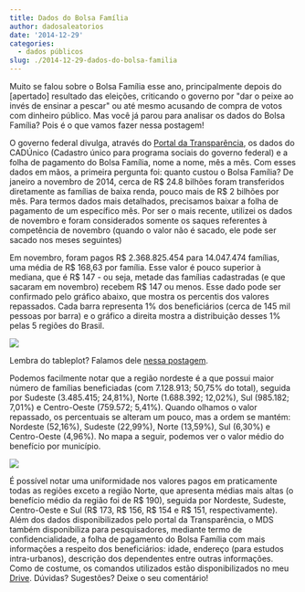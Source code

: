 ```yaml
---
title: Dados do Bolsa Família
author: dadosaleatorios
date: '2014-12-29'
categories:
  - dados públicos
slug: ./2014-12-29-dados-do-bolsa-familia
---
```


Muito se falou sobre o Bolsa Família esse ano, principalmente depois do [apertado] resultado das eleições, criticando o governo por "dar o peixe ao invés de ensinar a pescar" ou até mesmo acusando de compra de votos com dinheiro público. Mas você já parou para analisar os dados do Bolsa Família? Pois é o que vamos fazer nessa postagem!

O governo federal divulga, através do [Portal da Transparência](http://transparencia.gov.br/), os dados do CADÚnico (Cadastro único para programa sociais do governo federal) e a folha de pagamento do Bolsa Família, nome a nome, mês a mês. Com esses dados em mãos, a primeira pergunta foi: quanto custou o Bolsa Família? De janeiro a novembro de 2014, cerca de R$ 24.8 bilhões foram transferidos diretamente as famílias de baixa renda, pouco mais de R$ 2 bilhões por mês. Para termos dados mais detalhados, precisamos baixar a folha de pagamento de um específico mês. Por ser o mais recente, utilizei os dados de novembro e foram considerados somente os saques referentes à competência de novembro (quando o valor não é sacado, ele pode ser sacado nos meses seguintes)

Em novembro, foram pagos R$ 2.368.825.454 para 14.047.474 famílias, uma média de R$ 168,63 por família. Esse valor é pouco superior à mediana, que é R$ 147 - ou seja, metade das famílias cadastradas (e que sacaram em novembro) recebem R$ 147 ou menos. Esse dado pode ser confirmado pelo gráfico abaixo, que mostra os percentis dos valores repassados. Cada barra representa 1% dos beneficiários (cerca de 145 mil pessoas por barra) e o gráfico a direita mostra a distribuição desses 1% pelas 5 regiões do Brasil.

![](https://dadosaleatorios.files.wordpress.com/2014/12/eef99-grafico2b1.png)

Lembra do tableplot? Falamos dele [nessa postagem](http://www.dadosaleatorios.com.br/2014/08/visualizando-grandes-bancos-de-dados.html).

Podemos facilmente notar que a região nordeste é a que possui maior número de famílias beneficiadas (com 7.128.913; 50,75% do total), seguida por Sudeste (3.485.415; 24,81%), Norte (1.688.392; 12,02%), Sul (985.182; 7,01%) e Centro-Oeste (759.572; 5,41%). Quando olhamos o valor repassado, os percentuais se alteram um pouco, mas a ordem se mantém: Nordeste (52,16%), Sudeste (22,99%), Norte (13,59%), Sul (6,30%) e Centro-Oeste (4,96%). No mapa a seguir, podemos ver o valor médio do benefício por município.

![](https://dadosaleatorios.files.wordpress.com/2014/12/32c38-beneficio2bmedio2bdo2bbolsa2bfamilia.jpg)

É possível notar uma uniformidade nos valores pagos em praticamente todas as regiões exceto a região Norte, que apresenta médias mais altas (o benefício médio da região foi de R$ 190), seguida por Nordeste, Sudeste, Centro-Oeste e Sul (R$ 173, R$ 156, R$ 154 e R$ 151, respectivamente). Além dos dados disponibilizados pelo portal da Transparência, o MDS também disponibiliza para pesquisadores, mediante termo de confidencialidade, a folha de pagamento do Bolsa Família com mais informações a respeito dos beneficiários: idade, endereço (para estudos intra-urbanos), descrição dos dependentes entre outras informações. Como de costume, os comandos utilizados estão disponibilizados no meu [Drive](http://goo.gl/gK3l2k). Dúvidas? Sugestões? Deixe o seu comentário!
